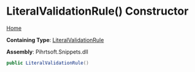 # LiteralValidationRule\(\) Constructor

[Home](../../../../../README.md)

**Containing Type**: [LiteralValidationRule](../README.md)

**Assembly**: Pihrtsoft\.Snippets\.dll

```csharp
public LiteralValidationRule()
```

